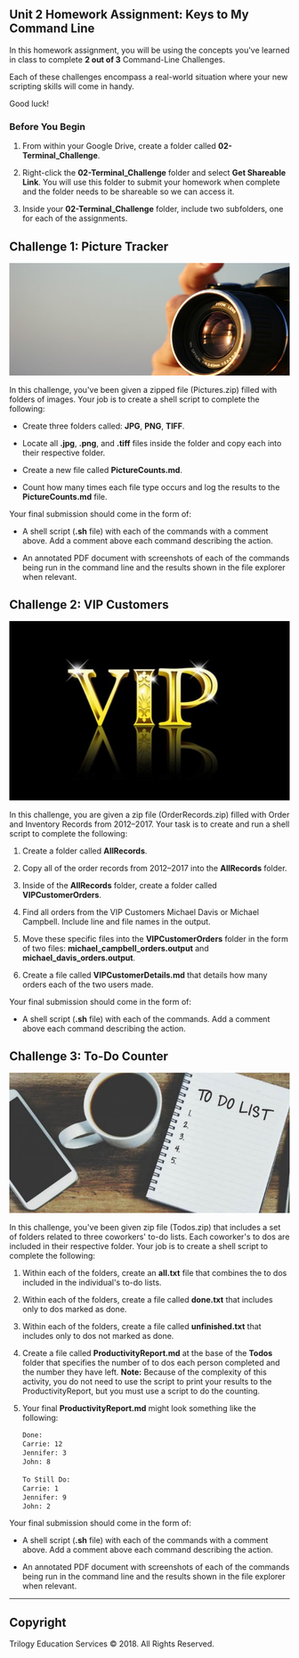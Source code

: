 ## Unit 2 Homework Assignment: Keys to My Command Line

In this homework assignment, you will be using the concepts you've learned in class to complete **2 out of 3** Command-Line Challenges. 

Each of these challenges encompass a real-world situation where your new scripting skills will come in handy. 

Good luck! 

### Before You Begin

1. From within your Google Drive, create a folder called **02-Terminal_Challenge**. 

2. Right-click the **02-Terminal_Challenge** folder and select **Get Shareable Link**. You will use this folder to submit your homework when complete and the folder needs to be shareable so we can access it.

3. Inside your **02-Terminal_Challenge** folder, include two subfolders, one for each of the assignments.

## Challenge 1: Picture Tracker

![Images/03-Images.jpg](Images/03-Images.jpg)

In this challenge, you've been given a zipped file (Pictures.zip) filled with folders of images. Your job is to create a shell script to complete the following:

* Create three folders called: **JPG**, **PNG**, **TIFF**.

* Locate all **.jpg**, **.png**, and **.tiff** files inside the folder and copy each into their respective folder. 

* Create a new file called **PictureCounts.md**.

* Count how many times each file type occurs and log the results to the **PictureCounts.md** file. 

Your final submission should come in the form of: 

* A shell script (**.sh** file) with each of the commands with a comment above. Add a comment above each command describing the action.  

* An annotated PDF document with screenshots of each of the commands being run in the command line and the results shown in the file explorer when relevant. 

## Challenge 2: VIP Customers

![Images/01-VIP.jpg](Images/01-VIP.jpg)

In this challenge, you are given a zip file (OrderRecords.zip) filled with Order and Inventory Records from 2012–2017. Your task is to create and run a shell script to complete the following:

1. Create a folder called **AllRecords**. 

2. Copy all of the order records from 2012–2017 into the **AllRecords** folder. 

3. Inside of the **AllRecords** folder, create a folder called **VIPCustomerOrders**.

4. Find all orders from the VIP Customers Michael Davis or Michael Campbell. Include line and file names in the output.

5. Move these specific files into the **VIPCustomerOrders** folder in the form of two files: **michael_campbell_orders.output** and **michael_davis_orders.output**.

6. Create a file called **VIPCustomerDetails.md** that details how many orders each of the two users made. 

Your final submission should come in the form of: 

* A shell script (**.sh** file) with each of the commands. Add a comment above each command describing the action.  

## Challenge 3: To-Do Counter

![Images/02-Todo.jpg](Images/02-Todo.jpg)

In this challenge, you've been given zip file (Todos.zip) that includes a set of folders related to three coworkers' to-do lists. Each coworker's to dos are included in their respective folder. Your job is to create a shell script to complete the following:

1. Within each of the folders, create an **all.txt** file that combines the to dos included in the individual's to-do lists.

2. Within each of the folders, create a file called **done.txt** that includes only to dos marked as done.

3. Within each of the folders, create a file called **unfinished.txt** that includes only to dos not marked as done.

4. Create a file called **ProductivityReport.md** at the base of the **Todos** folder that specifies the number of to dos each person completed and the number they have left. **Note:** Because of the complexity of this activity, you do not need to use the script to print your results to the ProductivityReport, but you must use a script to do the counting.

5. Your final **ProductivityReport.md** might look something like the following:

    ```
    Done:
    Carrie: 12
    Jennifer: 3
    John: 8
    
    To Still Do:
    Carrie: 1
    Jennifer: 9
    John: 2
    
    ```

Your final submission should come in the form of: 

* A shell script (**.sh** file) with each of the commands with a comment above. Add a comment above each command describing the action.  

* An annotated PDF document with screenshots of each of the commands being run in the command line and the results shown in the file explorer when relevant. 


-----

## Copyright

Trilogy Education Services © 2018. All Rights Reserved.
